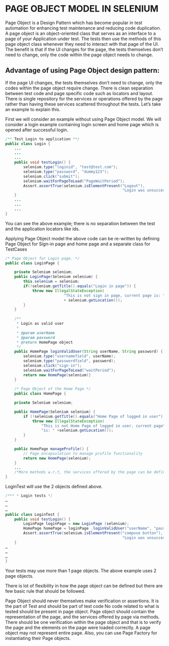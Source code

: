 # PAGE OBJECT MODEL IN SELENIUM #

Page Object is a Design Pattern which has become popular in test automation 
for enhancing test maintenance and reducing code duplication. A page object 
is an object-oriented class that serves as an interface to a page of your 
Application under test. The tests then use the methods of this page object 
class whenever they need to interact with that page of the UI. 
The benefit is that if the UI changes for the page, the tests themselves don’t need to change, only the code within the page object needs to change.

## Advantage of using Page Object design pattern: ##

If the page UI changes, the tests themselves don’t need to change, only the codes within the page object require change.
There is clean separation between test code and page specific code such as locators and layout.
There is single repository for the services or operations offered by the page rather than having these services scattered throughout the tests.
Let’s take an example to explain this.

First we will consider an example without using Page Object model. 
We will consider a login example containing login screen and home
page which is opened after successful login.

```java
/** Test Login to application **/
public class Login {
    ... 
    ...
    ...
    public void testLogin() {
        selenium.type("loginid", "test@test.com");
        selenium.type("password", "dummy123");
        selenium.click("submit");
        selenium.waitForPageToLoad("PageWaitPeriod");
        Assert.assertTrue(selenium.isElementPresent("Logout"), 
                                                    "Login was unsuccessful");
    }
    ...
    ...
    ...
}
```

You can see the above example; there is no separation between the test and 
the application locators like ids.

Applying Page Object model the above code can be re-written by defining 
Page Object for Sign-in page and home page and a separate class for TestCases

```java
/* Page Object for Login page. */
public class LoginPage {

    private Selenium selenium;
    public LoginPage(Selenium selenium) {
        this.selenium = selenium;
        if(!selenium.getTitle().equals("Login in page")) {
            throw new IllegalStateException(
                          "This is not sign in page, current page is: "
                          + selenium.getLocation());
        }
    }
    
    /**
     * Login as valid user
     *
     * @param userName
     * @param password
     * @return HomePage object
     */
    public HomePage loginValidUser(String userName, String password) {
        selenium.type("usernamefield", userName);
        selenium.type("passwordfield", password);
        selenium.click("sign-in");
        selenium.waitForPageToLoad("waitPeriod");
        return new HomePage(selenium)}
    }
 
    /* Page Object of the Home Page */
    public class HomePage {

    private Selenium selenium;

    public HomePage(Selenium selenium) {
        if (!selenium.getTitle().equals("Home Page of logged in user")) {
            throw new IllegalStateException(
                "This is not Home Page of logged in user, current page" +
                "is: " +selenium.getLocation());
        }
    }

    public HomePage manageProfile() {
        // Page encapsulation to manage profile functionality
        return new HomePage(selenium);
    }
    ...
    /*More methods w.r.t, the services offered by the page can be defined.*/
}
```

LoginTest will use the 2 objects defined above.

```java
/*** * Login tests */
…
…
…
public class LoginTest {
    public void testLogin() {
        LoginPage loginPage = new LoginPage (selenium);
        HomePage homePage = loginPage .loginValidUser("userName", "password");
        Assert.assertTrue(selenium.isElementPresent("compose button"),
                                                    "Login was unsuccessful");
    }
…
…
…
}
```

Your tests may use more than 1 page objects. The above example uses 2 page objects.

There is lot of flexibility in how the page object can be defined but there are few basic rule that should be followed.

Page Object should never themselves make verification or assertions. It is the part of Test and should be part of test code
No code related to what is tested should be present in page object. Page object should contain the representation of the page, and the services offered by page via methods.
There should be one verification within the page object and that is to verify the page and the elements on the page were loaded correctly.
A page object may not represent entire page. Also, you can use Page Factory for instantiating their Page objects.

